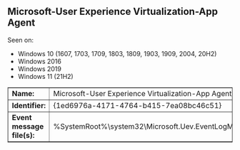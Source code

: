 ## Microsoft-User Experience Virtualization-App Agent

Seen on:
* Windows 10 (1607, 1703, 1709, 1803, 1809, 1903, 1909, 2004, 20H2)
* Windows 2016
* Windows 2019
* Windows 11 (21H2)

<table border="1" class="docutils">
  <tbody>
    <tr>
      <td><b>Name:</b></td>
      <td>Microsoft-User Experience Virtualization-App Agent</td>
    </tr>
    <tr>
      <td><b>Identifier:</b></td>
      <td>{1ed6976a-4171-4764-b415-7ea08bc46c51}</td>
    </tr>
    <tr>
      <td><b>Event message file(s):</b></td>
      <td>%SystemRoot%\system32\Microsoft.Uev.EventLogMessages.dll</td>
    </tr>
  </tbody>
</table>

&nbsp;

